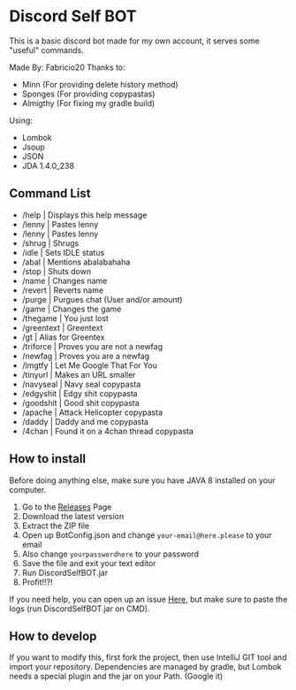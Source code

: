 # Discord Self BOT
This is a basic discord bot made for my own account, it serves some "useful" commands.

Made By: Fabricio20
Thanks to: 
-   Minn (For providing delete history method)
-   Sponges (For providing copypastas)
-   Almigthy (For fixing my gradle build)

Using:
- Lombok
- Jsoup
- JSON
- JDA 1.4.0_238

## Command List
- /help      | Displays this help message
- /lenny     | Pastes lenny
- /lenny     | Pastes lenny
- /shrug     | Shrugs
- /idle      | Sets IDLE status
- /abal      | Mentions abalabahaha
- /stop      | Shuts down
- /name      | Changes name
- /revert    | Reverts name
- /purge     | Purgues chat (User and/or amount)
- /game      | Changes the game
- /thegame   | You just lost
- /greentext | Greentext
- /gt        | Alias for Greentex
- /triforce  | Proves you are not a newfag
- /newfag    | Proves you are a newfag
- /lmgtfy    | Let Me Google That For You
- /tinyurl   | Makes an URL smaller
- /navyseal  | Navy seal copypasta
- /edgyshit  | Edgy shit copypasta
- /goodshit  | Good shit copypasta
- /apache    | Attack Helicopter copypasta
- /daddy     | Daddy and me copypasta
- /4chan     | Found it on a 4chan thread copypasta

## How to install
Before doing anything else, make sure you have JAVA 8 installed on your computer.

1. Go to the [Releases](https://github.com/Fabricio20/DiscordSelfBot/releases) Page
2. Download the latest version
3. Extract the ZIP file
4. Open up BotConfig.json and change `your-email@here.please` to your email
5. Also change `yourpasswordhere` to your password
6. Save the file and exit your text editor
7. Run DiscordSelfBOT.jar
8. Profit!!?!

If you need help, you can open up an issue [Here](https://github.com/Fabricio20/DiscordSelfBot/issues), but make sure to paste the logs (run DiscordSelfBOT.jar on CMD).

## How to develop

If you want to modify this, first fork the project, then use IntelliJ GIT tool and import your repository.
Dependencies are managed by gradle, but Lombok needs a special plugin and the jar on your Path. (Google it)